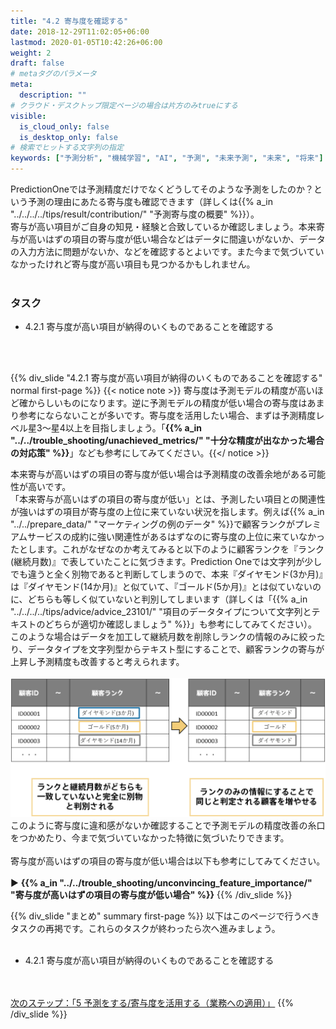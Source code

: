 ```yaml
---
title: "4.2 寄与度を確認する"
date: 2018-12-29T11:02:05+06:00
lastmod: 2020-01-05T10:42:26+06:00
weight: 2
draft: false
# metaタグのパラメータ
meta:
  description: ""
# クラウド・デスクトップ限定ページの場合は片方のみtrueにする
visible:
  is_cloud_only: false
  is_desktop_only: false
# 検索でヒットする文字列の指定
keywords: ["予測分析", "機械学習", "AI", "予測", "未来予測", "未来", "将来"]
---
```


PredictionOneでは予測精度だけでなくどうしてそのような予測をしたのか？という予測の理由にあたる寄与度も確認できます（詳しくは{{% a_in "../../../../tips/result/contribution/" "予測寄与度の概要" %}}）。<br/>
寄与が高い項目がご自身の知見・経験と合致しているか確認しましょう。本来寄与が高いはずの項目の寄与度が低い場合などはデータに間違いがないか、データの入力方法に問題がないか、などを確認するとよいです。また今まで気づいていなかったけれど寄与度が高い項目も見つかるかもしれません。<br/>
 <br/>

### タスク
- 4.2.1 寄与度が高い項目が納得のいくものであることを確認する
<br/>
 <br/>

{{% div_slide "4.2.1 寄与度が高い項目が納得のいくものであることを確認する" normal first-page %}}
{{< notice note >}}
寄与度は予測モデルの精度が高いほど確からしいものになります。逆に予測モデルの精度が低い場合の寄与度はあまり参考にならないことが多いです。寄与度を活用したい場合、まずは予測精度レベル星3～星4以上を目指しましょう。「<b>{{% a_in "../../trouble_shooting/unachieved_metrics/" "十分な精度が出なかった場合の対応策" %}}</b>」なども参考にしてみてください。{{</ notice >}}

本来寄与が高いはずの項目の寄与度が低い場合は予測精度の改善余地がある可能性が高いです。<br/>
「本来寄与が高いはずの項目の寄与度が低い」とは、予測したい項目との関連性が強いはずの項目が寄与度の上位に来ていない状況を指します。例えば{{% a_in "../../prepare_data/" "マーケティングの例のデータ" %}}で顧客ランクがプレミアムサービスの成約に強い関連性があるはずなのに寄与度の上位に来ていなかったとします。これがなぜなのか考えてみると以下のように顧客ランクを『ランク(継続月数)』で表していたことに気づきます。Prediction Oneでは文字列が少しでも違うと全く別物であると判断してしまうので、本来『ダイヤモンド(3か月)』は『ダイヤモンド(14か月)』と似ていて、『ゴールド(5か月)』とは似ていないのに、どちらも等しく似ていないと判別してしまいます（詳しくは「{{% a_in "../../../../tips/advice/advice_23101/" "項目のデータタイプについて文字列とテキストのどちらが適切か確認しましょう" %}}」も参考にしてみてください）。<br/>
このような場合はデータを加工して継続月数を削除しランクの情報のみに絞ったり、データタイプを文字列型からテキスト型にすることで、顧客ランクの寄与が上昇し予測精度も改善すると考えられます。<br/>
 <br/>
![](../../img/t_slide7.png)
 <br/>
このように寄与度に違和感がないか確認することで予測モデルの精度改善の糸口をつかめたり、今まで気づいていなかった特徴に気づいたりできます。<br/>
 <br/>
寄与度が高いはずの項目の寄与度が低い場合は以下も参考にしてみてください。<br/>
 <br/>
▶ <b>{{% a_in "../../trouble_shooting/unconvincing_feature_importance/" "寄与度が高いはずの項目の寄与度が低い場合" %}}</b>
{{% /div_slide %}}
 <br/>

{{% div_slide "まとめ" summary first-page %}}
以下はこのページで行うべきタスクの再掲です。これらのタスクが終わったら次へ進みましょう。<br/>
 <br/>
- 4.2.1 寄与度が高い項目が納得のいくものであることを確認する
<br/>
 <br/>
<link rel="stylesheet", href="../../../static/css/help.css">
<a href="../../apply_to_work/index.html" class="nav nav-tutorial-next">次のステップ：「5 予測をする/寄与度を活用する（業務への適用）」</a>
{{% /div_slide %}}